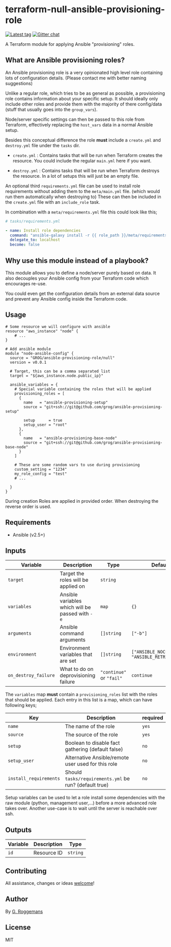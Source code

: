 # terraform-null-ansible-provisioning-role

[![Latest tag][tag_image]][tag_url]
[![Gitter chat][gitter_image]][gitter_url]

A Terraform module for applying Ansible "provisioning" roles.

## What are Ansible provisioning roles?

An Ansible provisioning role is a very opinionated high level role containing
lots of configuration details. (Please contact me with better naming
suggestions)

Unlike a regular role, which tries to be as general as possible, a provisioning
role contains information about your specific setup. It should ideally only
include other roles and provide them with the majority of there config/data
(stuff that usually goes into the `group_vars`).

Node/server specific settings can then be passed to this role from Terraform,
effectively replacing the `host_vars` data in a normal Ansible setup.

Besides this conceptual difference the role **must** include a `create.yml` and
`destroy.yml` file under the `tasks` dir.

- `create.yml` : Contains tasks that will be run when Terraform creates the
  resource. You could include the regular `main.yml` here if you want.

- `destroy.yml` : Contains tasks that will be run when Terraform destroys the
  resource. In a lot of setups this will just be an empty file.

An optional third `requirements.yml` file can be used to install role
requirements without adding them to the `meta/main.yml` file. (which would run
them automatically when destroying to) These can then be included in the
`create.yml` file with an `include_role` task.

In combination with a `meta/requirements.yml` file this could look like this;
```yaml
# tasks/requirements.yml

- name: Install role dependencies
  command: "ansible-galaxy install -r {{ role_path }}/meta/requirements.yml --force"
  delegate_to: localhost
  become: false
```

## Why use this module instead of a playbook?

This module allows you to define a node/server purely based on data. It also
decouples your Ansible config from your Terraform code which encourages re-use.

You could even get the configuration details from an external data source and
prevent any Ansible config inside the Terraform code.

## Usage

```hcl
# Some resource we will configure with ansible
resource "aws_instance" "node" {
    # ...
}

# Add ansible module
module "node-ansible-config" {
  source = "GROG/ansible-provisioning-role/null"
  version = v0.0.1

  # Target, this can be a comma separated list
  target = "${aws_instance.node.public_ip}"

  ansible_variables = {
    # Special variable containing the roles that will be applied
    provisioning_roles = [
      {
        name   = "ansible-provisioning-setup"
        source = "git+ssh://git@github.com/grog/ansible-provisioning-setup"

        setup      = true
        setup_user = "root"
      },
      {
        name   = "ansible-provisioning-base-node"
        source = "git+ssh://git@github.com/grog/ansible-provisioning-base-node"
      }
    ]

    # These are some random vars to use during provisioning
    custom_setting = "1234"
    my_role_config = "test"
    # ...

  }
}
```

During creation Roles are applied in provided order. When destroying the
reverse order is used.

## Requirements

- Ansible (v2.5+)

## Inputs

| Variable | Description | Type | Default value |
|----------|-------------|------|---------------|
| `target` | Target the roles will be applied on | `string` | |
| `variables` | Ansible variables which will be passed with `-e` | `map` | `{}` |
| `arguments` | Ansible command arguments | `[]string` | `["-b"]` |
| `environment` | Environment variables that are set | `[]string` | `["ANSIBLE_NOCOWS=true", "ANSIBLE_RETRY_FILES=false"]` |
| `on_destroy_failure` | What to do on deprovisioning failure | `"continue"` or `"fail"`  | `continue` |

The `variables` map **must** contain a `provisioning_roles` list with the roles
that should be applied. Each entry in this list is a map, which can have
following keys;

| Key | Description | required |
|-----|-------------|----------|
| `name` | The name of the role | `yes` |
| `source` | The source of the role | `yes` |
| `setup` | Boolean to disable fact gathering (default false) | `no` |
| `setup_user` | Alternative Ansible/remote user used for this role | `no` |
| `install_requirements` | Should `tasks/requirements.yml` be run? (default true) | `no` |

Setup variables can be used to let a role install some dependencies with the
raw module (python, management user,...) before a more advanced role takes
over. Another use-case is to wait until the server is reachable over ssh.

## Outputs

| Variable | Description | Type |
|----------|-------------|------|
| `id` | Resource ID | `string` |

## Contributing
All assistance, changes or ideas [welcome][issues]!

## Author
By [G. Roggemans][groggemans]

## License
MIT

[tag_image]:            https://img.shields.io/github/tag/GROG/terraform-null-ansible-provisioning-role.svg
[tag_url]:              https://github.com/GROG/terraform-null-ansible-provisioning-role
[gitter_image]:         https://badges.gitter.im/GROG/chat.svg
[gitter_url]:           https://gitter.im/GROG/chat

[issues]:               https://github.com/GROG/terraform-null-ansible-provisioning-role
[groggemans]:           https://github.com/groggemans
